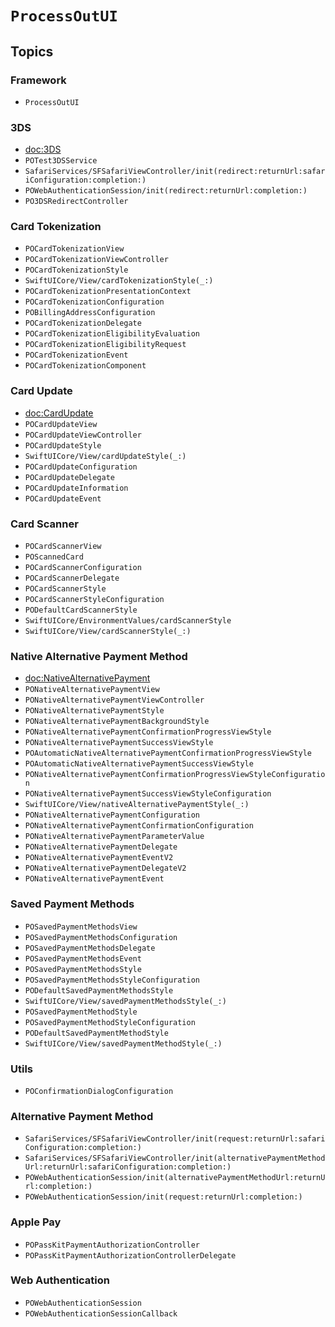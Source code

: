 # ``ProcessOutUI``

## Topics

### Framework 

- ``ProcessOutUI``

### 3DS

- <doc:3DS>
- ``POTest3DSService``
- ``SafariServices/SFSafariViewController/init(redirect:returnUrl:safariConfiguration:completion:)``
- ``POWebAuthenticationSession/init(redirect:returnUrl:completion:)``
- ``PO3DSRedirectController``

### Card Tokenization

- ``POCardTokenizationView``
- ``POCardTokenizationViewController``
- ``POCardTokenizationStyle``
- ``SwiftUICore/View/cardTokenizationStyle(_:)``
- ``POCardTokenizationPresentationContext``
- ``POCardTokenizationConfiguration``
- ``POBillingAddressConfiguration``
- ``POCardTokenizationDelegate``
- ``POCardTokenizationEligibilityEvaluation``
- ``POCardTokenizationEligibilityRequest``
- ``POCardTokenizationEvent``
- ``POCardTokenizationComponent``

### Card Update

- <doc:CardUpdate>
- ``POCardUpdateView``
- ``POCardUpdateViewController``
- ``POCardUpdateStyle``
- ``SwiftUICore/View/cardUpdateStyle(_:)``
- ``POCardUpdateConfiguration``
- ``POCardUpdateDelegate``
- ``POCardUpdateInformation``
- ``POCardUpdateEvent``

### Card Scanner

- ``POCardScannerView``
- ``POScannedCard``
- ``POCardScannerConfiguration``
- ``POCardScannerDelegate``
- ``POCardScannerStyle``
- ``POCardScannerStyleConfiguration``
- ``PODefaultCardScannerStyle``
- ``SwiftUICore/EnvironmentValues/cardScannerStyle``
- ``SwiftUICore/View/cardScannerStyle(_:)``

### Native Alternative Payment Method

- <doc:NativeAlternativePayment>
- ``PONativeAlternativePaymentView``
- ``PONativeAlternativePaymentViewController``
- ``PONativeAlternativePaymentStyle``
- ``PONativeAlternativePaymentBackgroundStyle``
- ``PONativeAlternativePaymentConfirmationProgressViewStyle``
- ``PONativeAlternativePaymentSuccessViewStyle``
- ``POAutomaticNativeAlternativePaymentConfirmationProgressViewStyle``
- ``POAutomaticNativeAlternativePaymentSuccessViewStyle``
- ``PONativeAlternativePaymentConfirmationProgressViewStyleConfiguration``
- ``PONativeAlternativePaymentSuccessViewStyleConfiguration``
- ``SwiftUICore/View/nativeAlternativePaymentStyle(_:)``
- ``PONativeAlternativePaymentConfiguration``
- ``PONativeAlternativePaymentConfirmationConfiguration``
- ``PONativeAlternativePaymentParameterValue``
- ``PONativeAlternativePaymentDelegate``
- ``PONativeAlternativePaymentEventV2``
- ``PONativeAlternativePaymentDelegateV2``
- ``PONativeAlternativePaymentEvent``

<!--### Dynamic Checkout-->
<!---->
<!--- ``PODynamicCheckoutView``-->
<!--- ``PODynamicCheckoutViewController``-->
<!--- ``PODynamicCheckoutStyle``-->
<!--- ``SwiftUI/View/dynamicCheckoutStyle(_:)``-->
<!--- ``PODynamicCheckoutConfiguration``-->
<!--- ``PODynamicCheckoutCardConfiguration``-->
<!--- ``PODynamicCheckoutCardBillingAddressConfiguration``-->
<!--- ``PODynamicCheckoutAlternativePaymentConfiguration``-->
<!--- ``PODynamicCheckoutDelegate``-->
<!--- ``PODynamicCheckoutEvent``-->
<!--- ``PODynamicCheckoutInvoiceInvalidationReason``-->

### Saved Payment Methods

- ``POSavedPaymentMethodsView``
- ``POSavedPaymentMethodsConfiguration``
- ``POSavedPaymentMethodsDelegate``
- ``POSavedPaymentMethodsEvent``
- ``POSavedPaymentMethodsStyle``
- ``POSavedPaymentMethodsStyleConfiguration``
- ``PODefaultSavedPaymentMethodsStyle``
- ``SwiftUICore/View/savedPaymentMethodsStyle(_:)``
- ``POSavedPaymentMethodStyle``
- ``POSavedPaymentMethodStyleConfiguration``
- ``PODefaultSavedPaymentMethodStyle``
- ``SwiftUICore/View/savedPaymentMethodStyle(_:)``

### Utils

- ``POConfirmationDialogConfiguration``

### Alternative Payment Method

- ``SafariServices/SFSafariViewController/init(request:returnUrl:safariConfiguration:completion:)``
- ``SafariServices/SFSafariViewController/init(alternativePaymentMethodUrl:returnUrl:safariConfiguration:completion:)``
- ``POWebAuthenticationSession/init(alternativePaymentMethodUrl:returnUrl:completion:)``
- ``POWebAuthenticationSession/init(request:returnUrl:completion:)``

### Apple Pay

- ``POPassKitPaymentAuthorizationController``
- ``POPassKitPaymentAuthorizationControllerDelegate``

### Web Authentication

- ``POWebAuthenticationSession``
- ``POWebAuthenticationSessionCallback``
